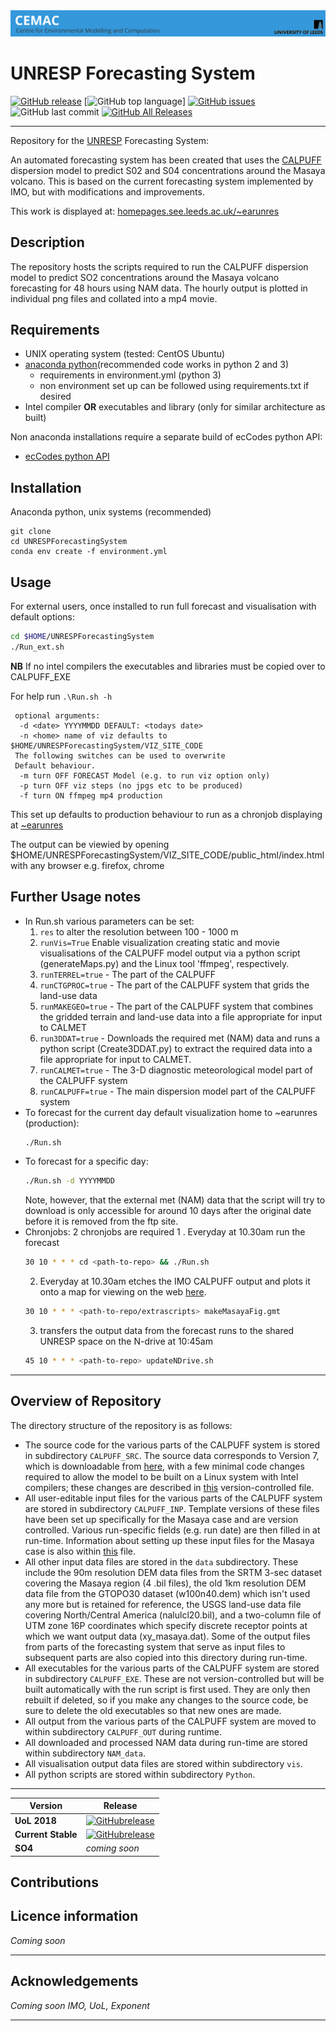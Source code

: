 <div align="center">
<a href="https://www.cemac.leeds.ac.uk/">
  <img src="https://github.com/cemac/cemac_generic/blob/master/Images/cemac.png"></a>
  <br>
</div>

# UNRESP Forecasting System

[![GitHub release](https://img.shields.io/github/release/cemac/UNRESPForecastingSystem.svg)](https://github.com/cemac/UNRESPForecastingSystem/releases) [![GitHub top language](https://img.shields.io/github/languages/top/cemac/UNRESPForecastingSystem.svg)] [![GitHub issues](https://img.shields.io/github/issues/cemac/UNRESPForecastingSystem.svg)](https://github.com/cemac/UNRESPForecastingSystem/issues) ![GitHub last commit](https://img.shields.io/github/last-commit/cemac/UNRESPForecastingSystem.svg) [![GitHub All Releases](https://img.shields.io/github/downloads/cemac/UNRESPForecastingSystem/total.svg)](https://github.com/cemac/UNRESPForecastingSystem/releases)

<hr>

Repository for the [UNRESP](https://vumo.cloud/) Forecasting System:

An automated forecasting system has been created that uses the [CALPUFF](http://www.src.com/) dispersion model to predict S02 and S04 concentrations around the Masaya volcano. This is based on the current forecasting system implemented by IMO, but with modifications and improvements.

This work is displayed at: [homepages.see.leeds.ac.uk/~earunres](https://homepages.see.leeds.ac.uk/~earunres)


## Description ##

The repository hosts the scripts required to run the CALPUFF dispersion model to predict SO2 concentrations around the Masaya volcano forecasting for 48 hours using NAM data. The hourly output is plotted in individual png files and collated into a mp4 movie.

## Requirements ##

* UNIX operating system (tested: CentOS Ubuntu)
* [anaconda python](https://www.anaconda.com/distribution/#download-section)(recommended code works in python 2 and 3)
  * requirements in environment.yml (python 3)
  * non environment set up can be followed using requirements.txt if desired
* Intel compiler **OR** executables and library (only for similar architecture as built)

Non anaconda installations require a separate build of ecCodes python API:
* [ecCodes python API](https://confluence.ecmwf.int//display/ECC/Releases)

## Installation

Anaconda python, unix systems (recommended)

```
git clone
cd UNRESPForecastingSystem
conda env create -f environment.yml
```

## Usage ##

For external users, once installed to run full forecast and visualisation with default options:

```bash
cd $HOME/UNRESPForecastingSystem
./Run_ext.sh
```

**NB** If no intel compilers the executables and libraries must be copied over to CALPUFF_EXE

For help run `.\Run.sh -h`

```
 optional arguments:
  -d <date> YYYYMMDD DEFAULT: <todays date>
  -n <home> name of viz defaults to $HOME/UNRESPForecastingSystem/VIZ_SITE_CODE
 The following switches can be used to overwrite
 Default behaviour.
  -m turn OFF FORECAST Model (e.g. to run viz option only)
  -p turn OFF viz steps (no jpgs etc to be produced)
  -f turn ON ffmpeg mp4 production
```

This set up defaults to production behaviour to run as a chronjob displaying at [~earunres](https://homepages.see.leeds.ac.uk/~earunres/UNRESP_VIZ/index.html)

The output can be viewied by opening $HOME/UNRESPForecastingSystem/VIZ_SITE_CODE/public_html/index.html with any browser e.g. firefox, chrome

## Further Usage notes

* In Run.sh various parameters can be set:
  1. `res` to alter the resolution between 100 - 1000 m
  2. `runVis=True` Enable visualization  creating static and movie visualisations of the CALPUFF model output via a python script (generateMaps.py) and the Linux tool 'ffmpeg', respectively.
  3. `runTERREL=true` - The part of the CALPUFF
  4. `runCTGPROC=true` - The part of the CALPUFF system that grids the land-use data
  5. `runMAKEGEO=true` - The part of the CALPUFF system that combines the gridded terrain and land-use data into a file appropriate for input to CALMET
  6. `run3DDAT=true` - Downloads the required met (NAM) data and runs a python script (Create3DDAT.py) to extract the required data into a file appropriate for input to CALMET.
  7. `runCALMET=true` - The 3-D diagnostic meteorological model part of the CALPUFF system
  8. `runCALPUFF=true` - The main dispersion model part of the CALPUFF system
* To forecast for the current day default visualization home to ~earunres (production):
  ```bash
  ./Run.sh
  ```
* To forecast for a specific day:
  ```bash
  ./Run.sh -d YYYYMMDD
  ```
  Note, however, that the external met (NAM) data that the script will try to download is only accessible for around 10 days after the original date before it is removed from the ftp site.
* Chronjobs: 2 chronjobs are required
  1 . Everyday at 10.30am run the forecast
    ```bash
    30 10 * * * cd <path-to-repo> && ./Run.sh
    ```
  2. Everyday at 10.30am etches the IMO CALPUFF output and plots it onto a map for viewing on the web [here](http://homepages.see.leeds.ac.uk/~earunres/masayaSO2.html).
    ```bash
    30 10 * * * <path-to-repo/extrascripts> makeMasayaFig.gmt
    ```
  3. transfers the output data from the forecast runs to the shared UNRESP space on the N-drive at 10:45am
  ```sh
  45 10 * * * <path-to-repo> updateNDrive.sh
  ```

<hr>

## Overview of Repository ##

The directory structure of the repository is as follows:
- The source code for the various parts of the CALPUFF system is stored in subdirectory `CALPUFF_SRC`. The source data corresponds to Version 7, which is downloadable from [here](http://www.src.com/calpuff/download/mod7_codes.htm), with a few minimal code changes required to allow the model to be built on a Linux system with Intel compilers; these changes are described in [this](https://github.com/cemac/UNRESP/blob/master/Docs/CEMACUserGuide_UNRESP.tex) version-controlled file.
- All user-editable input files for the various parts of the CALPUFF system are stored in subdirectory `CALPUFF_INP`. Template versions of these files have been set up specifically for the Masaya case and are version controlled. Various run-specific fields (e.g. run date) are then filled in at run-time. Information about setting up these input files for the Masaya case is also within [this](https://github.com/cemac/UNRESP/blob/master/Docs/CEMACUserGuide_UNRESP.tex) file.
- All other input data files are stored in the `data` subdirectory. These include the 90m resolution DEM data files from the SRTM 3-sec dataset covering the Masaya region (4 .bil files), the old 1km resolution DEM data file from the GTOPO30 dataset (w100n40.dem) which isn't used any more but is retained for reference, the USGS land-use data file covering North/Central America (nalulcl20.bil), and a two-column file of UTM zone 16P coordinates which specify discrete receptor points at which we want output data (xy_masaya.dat). Some of the output files from parts of the forecasting system that serve as input files to subsequent parts are also copied into this directory during run-time.
- All executables for the various parts of the CALPUFF system are stored in subdirectory `CALPUFF_EXE`. These are not version-controlled but will be built automatically with the run script is first used. They are only then rebuilt if deleted, so if you make any changes to the source code, be sure to delete the old executables so that new ones are made.
- All output from the various parts of the CALPUFF system are moved to within subdirectory `CALPUFF_OUT` during runtime.
- All downloaded and processed NAM data during run-time are stored within subdirectory `NAM_data`.
- All visualisation output data files are stored within subdirectory `vis`.
- All python scripts are stored within subdirectory `Python`.

<hr>

<!--- release table --->
|  Version            | Release          |
|---------------------|------------------|
| **UoL 2018**  | [![GitHubrelease](https://img.shields.io/badge/release-v.1.0-blue.svg)](https://github.com/cemac/UNRESPForecastingSystem/releases/tag/v1.0) |
| **Current Stable**  | [![GitHubrelease](https://img.shields.io/badge/release-v.2.2-blue.svg)](https://github.com/cemac/UNRESPForecastingSystem/releases/tag/v2.2) |
| **SO4** |  *coming soon*     |
<!--- table --->

## Contributions ##

## Licence information ##

*Coming soon*

<hr>

## Acknowledgements ##

*Coming soon*
*IMO, UoL, Exponent*

<hr>
